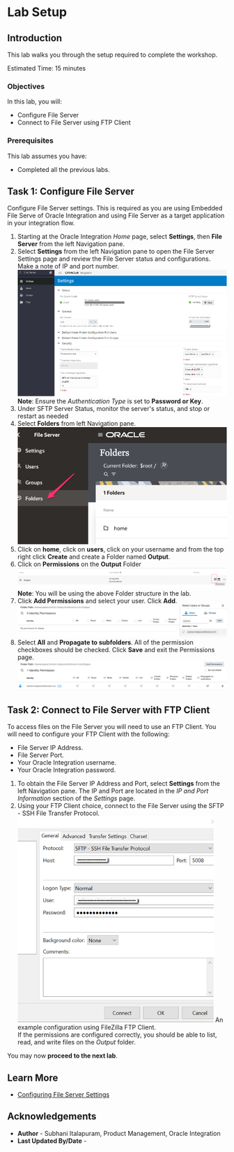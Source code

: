 # Lab Setup

## Introduction

This lab walks you through the setup required to complete the workshop.

Estimated Time: 15 minutes

### Objectives
In this lab, you will:
- Configure File Server
- Connect to File Server using FTP Client

### Prerequisites
This lab assumes you have:
- Completed all the previous labs.

## Task 1: Configure File Server

Configure File Server settings. This is required as you are using Embedded File Serve of Oracle Integration and using File Server as a target application in your integration flow.

1. Starting at the Oracle Integration *Home* page, select **Settings**, then **File Server** from the left Navigation pane.
2. Select **Settings** from the left Navigation pane to open the File Server Settings page and review the File Server status and configurations. Make a note of IP and port number.
![File Server Settings page](images/file-server-settings.png)
**Note**: Ensure the *Authentication Type* is set to **Password or Key**.
3. Under SFTP Server Status, monitor the server's status, and stop or restart as needed
4. Select **Folders** from left Navigation pane.
![Navigation to Folders](images/file-server-files1.png)
5. Click on **home**, click on **users**, click on your username and from the top right click **Create** and create a Folder named **Output**.
6. Click on **Permissions** on the **Output** Folder
![Workshop Folder structure](images/fs-permissions.png)
**Note**: You will be using the above Folder structure in the lab.
7. Click **Add Permissions** and select your user. Click **Add**.
![Add user to Folder permissions](images/user-permissions-1.png)
8. Select **All** and **Propagate to subfolders**. All of the permission checkboxes should be checked. Click **Save** and exit the Permissions page.
![Folder permissions](images/user-permissions1-1.png)

## Task 2: Connect to File Server with FTP Client

To access files on the File Server you will need to use an FTP Client. You will need to configure your FTP Client with the following:

* File Server IP Address.
* File Server Port.
* Your Oracle Integration username.
* Your Oracle Integration password.

1. To obtain the File Server IP Address and Port, select **Settings** from the left Navigation pane. The IP and Port are located in the *IP and Port Information* section of the *Settings* page.
2. Using your FTP Client choice, connect to the File Server using the SFTP - SSH File Transfer Protocol.  
![Example FTP Client configuration](images/ftpclient1.png)
An example configuration using FileZilla FTP Client.  
If the permissions are configured correctly, you should be able to list, read, and write files on the *Output* folder.


You may now **proceed to the next lab**.


## Learn More

* [Configuring File Server Settings](https://docs.oracle.com/en/cloud/paas/application-integration/file-server/configure-file-server-settings.html)


## Acknowledgements
* **Author** - Subhani Italapuram, Product Management, Oracle Integration
* **Last Updated By/Date** -
